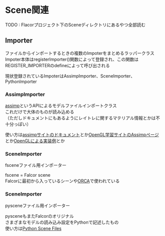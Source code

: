 # Scene関連

TODO : Flacorプロジェクト下のSceneディレクトリにあるやつ全部読む  

## Importer
ファイルからインポートするときの複数のImpoterをまとめるラッパークラス  
Impoter本体はregisterImporter()関数によって登録され、この関数はREGISTER_IMPORTERのdefineによって呼び出される  

現状登録されているImpoterはAssimpImporter、SceneImporter、PythonImporter  

### AssimpImporter
[assimp](https://github.com/assimp/assimp)というAPIによるモデルファイルインポートクラス  
これだけで大体のものが読み込める  
（ただしドキュメントにもあるようにレイトレに関するマテリアル情報とかは不十分っぽい）

使い方は[assimpサイトのドキュメント](https://assimp-docs.readthedocs.io/en/latest/)とか[OpenGL学習サイトのAssimpページ](https://learnopengl.com/Model-Loading/Assimp)とか[OpenGLによる実装例](http://ogldev.atspace.co.uk/www/tutorial38/tutorial38.html)とか  

### SceneImporter
fsceneファイル用インポーター  

fscene = Falcor scene  
Falcorに最初から入っているシーンや[ORCA](https://developer.nvidia.com/orca)で使われている  

### SceneImporter
pysceneファイル用インポーター  

pysceneもまたFalcorのオリジナル  
さまざまなモデルの読み込み設定をPythonで記述したもの  
使い方は[Python Scene Files](https://github.com/NVIDIAGameWorks/Falcor/blob/4.2-release/Docs/Usage/Scene-Formats.md#python-scene-files)  

<!--stackedit_data:
eyJoaXN0b3J5IjpbLTIwODM2MDQ4OTMsMTMxNDQ0NTYyOSwtOD
M2NjIzNTM0LC02NDY0MTg5OCwtMTgwOTM4NDc0LC0xNTkzNDUx
MDIwXX0=
-->